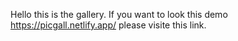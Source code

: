 Hello this is the gallery.
If you want to look this demo https://picgall.netlify.app/ please visite this link.
